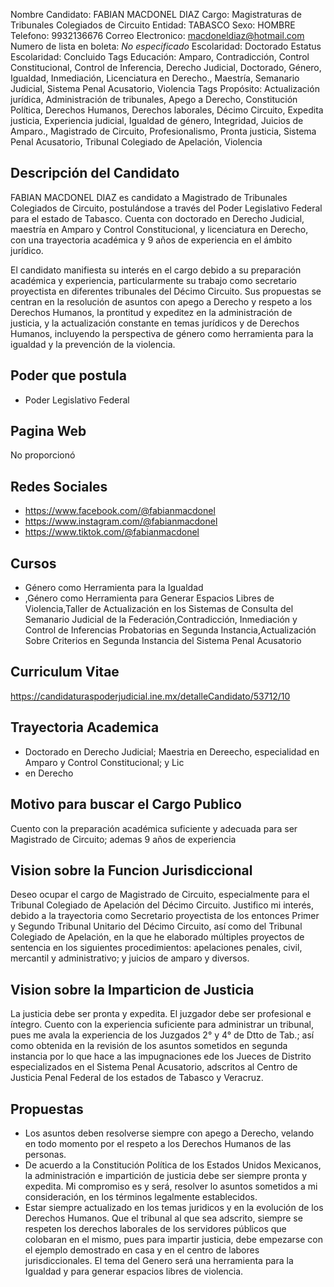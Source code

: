 Nombre Candidato: FABIAN MACDONEL DIAZ
Cargo: Magistraturas de Tribunales Colegiados de Circuito
Entidad: TABASCO
Sexo: HOMBRE
Telefono: 9932136676
Correo Electronico: macdoneldiaz@hotmail.com
Numero de lista en boleta: *No especificado*
Escolaridad: Doctorado
Estatus Escolaridad: Concluido
Tags Educación: Amparo, Contradicción, Control Constitucional, Control de Inferencia, Derecho Judicial, Doctorado, Género, Igualdad, Inmediación, Licenciatura en Derecho., Maestría, Semanario Judicial, Sistema Penal Acusatorio, Violencia
Tags Propósito: Actualización jurídica, Administración de tribunales, Apego a Derecho, Constitución Política, Derechos Humanos, Derechos laborales, Décimo Circuito, Expedita justicia, Experiencia judicial, Igualdad de género, Integridad, Juicios de Amparo., Magistrado de Circuito, Profesionalismo, Pronta justicia, Sistema Penal Acusatorio, Tribunal Colegiado de Apelación, Violencia


## Descripción del Candidato 

FABIAN MACDONEL DIAZ es candidato a Magistrado de Tribunales Colegiados de Circuito, postulándose a través del Poder Legislativo Federal para el estado de Tabasco. Cuenta con doctorado en Derecho Judicial, maestría en Amparo y Control Constitucional, y licenciatura en Derecho, con una trayectoria académica y 9 años de experiencia en el ámbito jurídico.

El candidato manifiesta su interés en el cargo debido a su preparación académica y experiencia, particularmente su trabajo como secretario proyectista en diferentes tribunales del Décimo Circuito. Sus propuestas se centran en la resolución de asuntos con apego a Derecho y respeto a los Derechos Humanos, la prontitud y expeditez en la administración de justicia, y la actualización constante en temas jurídicos y de Derechos Humanos, incluyendo la perspectiva de género como herramienta para la igualdad y la prevención de la violencia.


## Poder que postula

- Poder Legislativo Federal


## Pagina Web

No proporcionó


## Redes Sociales

- https://www.facebook.com/@fabianmacdonel
- https://www.instagram.com/@fabianmacdonel
- https://www.tiktok.com/@fabianmacdonel


## Cursos

- Género como Herramienta para la Igualdad
- ,Género como Herramienta para Generar Espacios Libres de Violencia,Taller de Actualización en los Sistemas de Consulta del Semanario Judicial de la Federación,Contradicción, Inmediación y Control de Inferencias Probatorias en Segunda Instancia,Actualización Sobre Criterios en Segunda Instancia del Sistema Penal Acusatorio


## Curriculum Vitae

https://candidaturaspoderjudicial.ine.mx/detalleCandidato/53712/10


## Trayectoria Academica

- Doctorado en Derecho Judicial; Maestria en Dereecho, especialidad en Amparo y Control Constitucional; y Lic
- en Derecho


## Motivo para buscar el Cargo Publico

Cuento con la preparación académica suficiente y adecuada para ser Magistrado de Circuito; ademas 9 años de experiencia


## Vision sobre la Funcion Jurisdiccional

Deseo ocupar el cargo de Magistrado de Circuito, especialmente para el Tribunal Colegiado de Apelación del Décimo Circuito. Justifico mi interés, debido a la trayectoria como Secretario proyectista de los entonces Primer y Segundo Tribunal Unitario del Décimo Circuito, así como del Tribunal Colegiado de Apelación, en la que he elaborado múltiples proyectos de sentencia en los siguientes procedimientos: apelaciones penales, civil, mercantil y administrativo; y juicios de amparo y diversos.


## Vision sobre la Imparticion de Justicia

La justicia debe ser pronta y expedita. El juzgador debe ser profesional e íntegro. Cuento con la experiencia suficiente para administrar un tribunal, pues me avala la experiencia de los Juzgados 2° y 4° de Dtto de Tab.; así como obtenida en la revisión de los asuntos sometidos en segunda instancia por lo que hace a las impugnaciones ede los Jueces de Distrito especializados en el Sistema Penal Acusatorio, adscritos al Centro de Justicia Penal Federal de los estados de Tabasco y Veracruz.


## Propuestas

- Los asuntos deben resolverse siempre con apego a Derecho, velando en todo momento por el respeto a los Derechos Humanos de las personas.
- De acuerdo a la Constitución Política de los Estados Unidos Mexicanos, la administración e impartición de justicia debe ser siempre pronta y expedita. Mi compromiso es y será, resolver lo asuntos sometidos a mi consideración, en los términos legalmente establecidos.
- Estar siempre actualizado en los temas juridicos y en la evolución de los Derechos Humanos. Que el tribunal al que sea adscrito, siempre se respeten los derechos laborales de los servidores públicos que colobaran en el mismo, pues para impartir justicia, debe empezarse con el ejemplo demostrado en casa y en el centro de labores jurisdiccionales. El tema del Genero será una herramienta para la Igualdad y para generar espacios libres de violencia.

